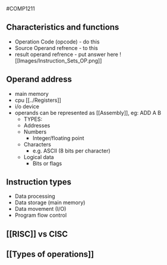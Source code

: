 #COMP1211 
## Characteristics and functions
- Operation Code (opcode) - do this
- Source Operand refrence - to this
- result operand refrence - put answer here
![[Images/Instruction_Sets_OP.png]]

## Operand address
- main memory
- cpu [[../Registers]]
- i/o device
- operands can be represented as [[Assembly]], eg: ADD A B
	- TYPES:
	- Addresses
	- Numbers
		- Integer/floating point
	- Characters
		- e.g. ASCII (8 bits per character)
	- Logical data
		- Bits or flags

## Instruction types
- Data processing
- Data storage (main memory)
- Data movement (I/O)
- Program flow control

## [[RISC]] vs CISC


## [[Types of operations]]
